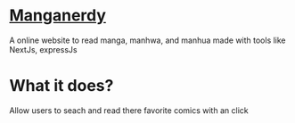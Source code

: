 <h1>
    <a href="https://manganerdy.com">Manganerdy</a>
</h1>
<p>A online website to read manga, manhwa, and manhua made with tools like NextJs, expressJs</p>
<h1>What it does?</h1>
<p>Allow users to seach and read there favorite comics with an click</p>
